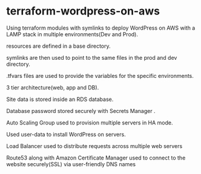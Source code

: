 # terraform-wordpress-on-aws

Using terraform modules with symlinks to deploy WordPress on AWS with a LAMP stack in multiple environments(Dev and Prod).

resources are defined in a base directory.

symlinks are then used to point to the same files in the prod and dev directory.

.tfvars files are used to provide the variables for the specific environments.

3 tier architecture(web, app and DB).

Site data is stored inside an RDS database.

Database password stored securely with Secrets Manager .

Auto Scaling Group used to provision multiple servers in HA mode.

Used user-data to install WordPress on servers.

Load Balancer used to distribute requests across multiple web servers

Route53 along with Amazon Certificate Manager used to connect to the website securely(SSL) via user-friendly DNS names

